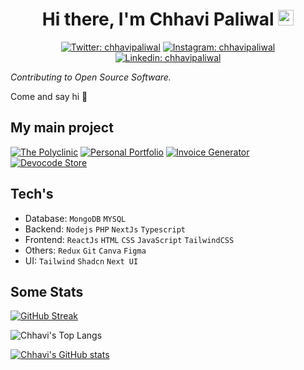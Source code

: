 <div align="center">
   <h1>
    Hi there, I'm Chhavi Paliwal <img src="https://media.giphy.com/media/hvRJCLFzcasrR4ia7z/giphy.gif" width="25px"> 
   </h1>
   
   [![Twitter: chhavipaliwal](https://img.shields.io/badge/-chhavipal-blue?style=flat-square&logo=Twitter&logoColor=white&link=https://twitter.com/divinelydevs)](https://twitter.com/chhavi_paliwal)
   [![Instagram: chhavipaliwal](https://img.shields.io/badge/-chhavipaliwal-crimson?style=flat-square&logo=instagram&logoColor=white&link=https://www.instagram.com/divinelydeveloper)](https://www.instagram.com/kittiious)
   [![Linkedin: chhavipaliwal](https://img.shields.io/badge/-chhavipaliwal-blue?style=flat-square&logo=Linkedin&logoColor=white&link=https://www.linkedin.com/in/jycouet/)](https://www.linkedin.com/in/chhavipaliwal/)
  
</div>

_Contributing to Open Source Software._

Come and say hi 👋

## My main project

[![The Polyclinic](https://github-readme-stats.vercel.app/api/pin/?username=imankitkalirawana&repo=the-polyclinic&theme=dark)](https://github.com/imankitkalirawana/the-polyclinic)
[![Personal Portfolio](https://github-readme-stats.vercel.app/api/pin/?username=imankitkalirawana&repo=divinelydeveloper-portfolio&theme=dark)](https://github.com/imankitkalirawana/divinelydeveloper-portfolio )
[![Invoice Generator](https://github-readme-stats.vercel.app/api/pin/?username=chhavipaliwal&repo=invoice-generator&theme=dark)](https://github.com/chhavipaliwal/invoice-generator )
[![Devocode Store](https://github-readme-stats.vercel.app/api/pin/?username=imankitkalirawana&repo=divinely-store&theme=dark)](https://github.com/imankitkalirawana/divinely-store )


## Tech's

- Database: `MongoDB` `MYSQL`
- Backend: `Nodejs` `PHP` `NextJs` `Typescript` 
- Frontend: `ReactJs` `HTML` `CSS` `JavaScript` `TailwindCSS`
- Others: `Redux` `Git` `Canva` `Figma`
- UI: `Tailwind` `Shadcn` `Next UI`

## Some Stats
[![GitHub Streak](https://streak-stats.demolab.com?user=chhavipaliwal)](https://git.io/streak-stats)

![Chhavi's Top Langs](https://github-readme-stats.vercel.app/api/top-langs/?username=chhavipaliwal&layout=compact&theme=dark)

 [![Chhavi's GitHub stats](https://github-readme-stats.vercel.app/api?username=chhavipaliwal&&show_icons=true&theme=dark&count_private=true)](https://github.com/chhavipaliwal) 
